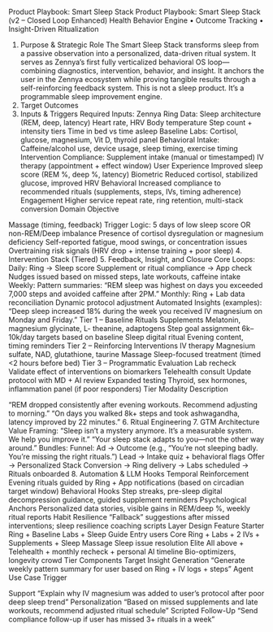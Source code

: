 Product Playbook: Smart Sleep Stack
Product Playbook: Smart Sleep Stack (v2 – Closed Loop Enhanced)
Health Behavior Engine • Outcome Tracking • Insight-Driven Ritualization
1. Purpose & Strategic Role
The Smart Sleep Stack transforms sleep from a passive observation into a personalized, data-driven ritual system. It serves as
Zennya’s first fully verticalized behavioral OS loop—combining diagnostics, intervention, behavior, and insight.
It anchors the user in the Zennya ecosystem while proving tangible results through a self-reinforcing feedback system.
This is not a sleep product. It’s a programmable sleep improvement engine.
2. Target Outcomes
3. Inputs & Triggers
Required Inputs:
Zennya Ring Data:
Sleep architecture (REM, deep, latency)
Heart rate, HRV
Body temperature
Step count + intensity tiers
Time in bed vs time asleep
Baseline Labs:
Cortisol, glucose, magnesium, Vit D, thyroid panel
Behavioral Intake:
Caffeine/alcohol use, device usage, sleep timing, exercise timing
Intervention Compliance:
Supplement intake (manual or timestamped)
IV therapy (appointment + effect window)
User Experience Improved sleep score (REM %, deep %, latency)
Biometric Reduced cortisol, stabilized glucose, improved HRV
Behavioral Increased compliance to recommended rituals (supplements,
steps, IVs, timing adherence)
Engagement Higher service repeat rate, ring retention, multi-stack conversion
Domain Objective

Massage (timing, feedback)
Trigger Logic:
5 days of low sleep score OR non-REM/Deep imbalance
Presence of cortisol dysregulation or magnesium deficiency
Self-reported fatigue, mood swings, or concentration issues
Overtraining risk signals (HRV drop + intense training + poor sleep)
4. Intervention Stack (Tiered)
5. Feedback, Insight, and Closure
Core Loops:
Daily:
Ring → Sleep score
Supplement or ritual compliance → App check
Nudges issued based on missed steps, late workouts, caffeine intake
Weekly:
Pattern summaries:
“REM sleep was highest on days you exceeded 7,000 steps and avoided caffeine after 2PM.”
Monthly:
Ring + Lab data reconciliation
Dynamic protocol adjustment
Automated Insights (examples):
“Deep sleep increased 18% during the week you received IV magnesium on Monday and Friday.”
Tier 1 – Baseline Rituals Supplements Melatonin, magnesium glycinate, L-
theanine, adaptogens
Step goal assignment 6k–10k/day targets based on baseline
Sleep digital ritual Evening content, timing reminders
Tier 2 – Reinforcing Interventions IV therapy Magnesium sulfate, NAD, glutathione,
taurine
Massage Sleep-focused treatment (timed <2 hours
before bed)
Tier 3 – Programmatic Evaluation Lab recheck Validate effect of interventions on
biomarkers
Telehealth consult Update protocol with MD + AI review
Expanded testing Thyroid, sex hormones, inflammation
panel (if poor responders)
Tier Modality Description

“REM dropped consistently after evening workouts. Recommend adjusting to morning.”
“On days you walked 8k+ steps and took ashwagandha, latency improved by 22 minutes.”
6. Ritual Engineering
7. GTM Architecture
Value Framing:
“Sleep isn’t a mystery anymore. It’s a measurable system. We help you improve it.”
“Your sleep stack adapts to you—not the other way around.”
Bundles:
Funnel:
Ad → Outcome (e.g., “You’re not sleeping badly. You’re missing the right rituals.”)
Lead → Intake quiz + behavioral flags
Offer → Personalized Stack
Conversion → Ring delivery → Labs scheduled → Rituals onboarded
8. Automation & LLM Hooks
Temporal Reinforcement Evening rituals guided by Ring + App notifications (based on
circadian target window)
Behavioral Hooks Step streaks, pre-sleep digital decompression guidance, guided
supplement reminders
Psychological Anchors Personalized data stories, visible gains in REM/deep %, weekly
ritual reports
Habit Resilience “Fallback” suggestions after missed interventions; sleep resilience
coaching scripts
Layer Design Feature
Starter Ring + Baseline Labs + Sleep Guide Entry users
Core Ring + Labs + 2 IVs + Supplements +
Sleep Massage
Sleep issue resolution
Elite All above + Telehealth + monthly recheck +
personal AI timeline
Bio-optimizers, longevity crowd
Tier Components Target
Insight Generation “Generate weekly pattern summary for user based on Ring + IV
logs + steps”
Agent Use Case Trigger

Support “Explain why IV magnesium was added to user’s protocol after
poor deep sleep trend”
Personalization “Based on missed supplements and late workouts, recommend
adjusted ritual schedule”
Scripted Follow-Up “Send compliance follow-up if user has missed 3+ rituals in a
week”